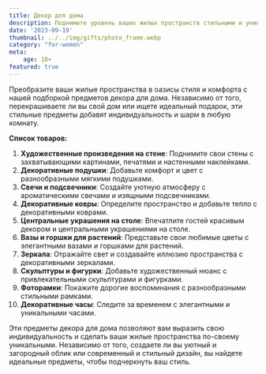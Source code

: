 ```yaml
---
title: Декор для дома
description: Поднимите уровень ваших жилых пространств стильными и уникальными предметами декора.
date: '2023-09-19'
thumbnail: ../../img/gifts/photo_frame.webp
category: "for-women"
meta:
    age: 18+
featured: true
---
```

Преобразите ваши жилые пространства в оазисы стиля и комфорта с нашей подборкой предметов декора для дома. Независимо от того, перекрашиваете ли вы свой дом или ищете идеальный подарок, эти стильные предметы добавят индивидуальность и шарм в любую комнату.

**Список товаров:**
1. **Художественные произведения на стене**: Поднимите свои стены с захватывающими картинами, печатями и настенными наклейками.
2. **Декоративные подушки**: Добавьте комфорт и цвет с разнообразными мягкими подушками.
3. **Свечи и подсвечники**: Создайте уютную атмосферу с ароматическими свечами и изящными подсвечниками.
4. **Декоративные ковры**: Определите пространство и добавьте тепло с декоративными коврами.
5. **Центральные украшения на столе**: Впечатлите гостей красивым декором и центральными украшениями на столе.
6. **Вазы и горшки для растений**: Представьте свои любимые цветы с элегантными вазами и горшками для растений.
7. **Зеркала**: Отражайте свет и создавайте иллюзию пространства с декоративными зеркалами.
8. **Скульптуры и фигурки**: Добавьте художественный нюанс с привлекательными скульптурами и фигурками.
9. **Фоторамки**: Покажите дорогие воспоминания с разнообразными стильными рамками.
10. **Декоративные часы**: Следите за временем с элегантными и уникальными часами.

Эти предметы декора для дома позволяют вам выразить свою индивидуальность и сделать ваши жилые пространства по-своему уникальными. Независимо от того, создаете ли вы уютный и загородный облик или современный и стильный дизайн, вы найдете идеальные предметы, чтобы подчеркнуть ваш стиль.
